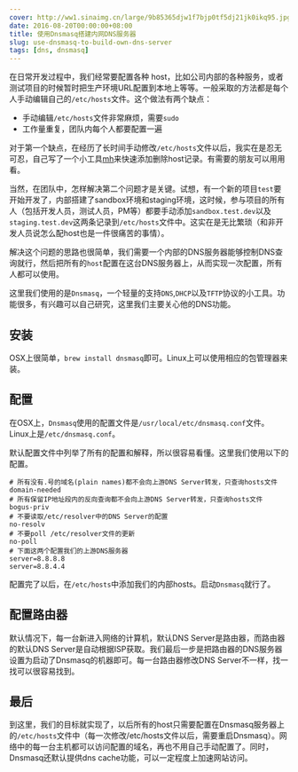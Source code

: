 ```yaml
---
cover: http://ww1.sinaimg.cn/large/9b85365djw1f7bjp0tf5dj21jk0ikq95.jpg
date: 2016-08-20T00:00:00+08:00
title: 使用Dnsmasq搭建内网DNS服务器
slug: use-dnsmasq-to-build-own-dns-server
tags: [dns, dnsmasq]
---
```

在日常开发过程中，我们经常要配置各种
host，比如公司内部的各种服务，或者测试项目的时候暂时把生产环境URL配置到本地上等等。一般采取的方法都是每个人手动编辑自己的`/etc/hosts`文件。这个做法有两个缺点：

- 手动编辑`/etc/hosts`文件非常麻烦，需要`sudo`
- 工作量重复，团队内每个人都要配置一遍

<!--more-->

对于第一个缺点，在经历了长时间手动修改`/etc/hosts`文件以后，我实在是忍无可忍，自己写了一个小工具[mh](https://github.com/fate-lovely/mh)来快速添加删除host记录。有需要的朋友可以用用看。

当然，在团队中，怎样解决第二个问题才是关键。试想，有一个新的项目`test`要开始开发了，内部搭建了sandbox环境和staging环境，这时候，参与项目的所有人（包括开发人员，测试人员，PM等）都要手动添加`sandbox.test.dev`以及`staging.test.dev`这两条记录到`/etc/hosts`文件中。这实在是无比繁琐（和非开发人员说怎么配host也是一件很痛苦的事情）。

解决这个问题的思路也很简单，我们需要一个内部的DNS服务器能够控制DNS查询就行，然后把所有的`host`配置在这台DNS服务器上，从而实现一次配置，所有人都可以使用。

这里我们使用的是`Dnsmasq`，一个轻量的支持`DNS`,`DHCP`以及`TFTP`协议的小工具。功能很多，有兴趣可以自己研究，这里我们主要关心他的DNS功能。

## 安装

OSX上很简单，`brew install dnsmasq`即可。Linux上可以使用相应的包管理器来装。

## 配置

在OSX上，`Dnsmasq`使用的配置文件是`/usr/local/etc/dnsmasq.conf`文件。Linux上是`/etc/dnsmasq.conf`。

默认配置文件中列举了所有的配置和解释，所以很容易看懂。这里我们使用以下的配置。

```text
# 所有没有.号的域名(plain names)都不会向上游DNS Server转发，只查询hosts文件
domain-needed
# 所有保留IP地址段内的反向查询都不会向上游DNS Server转发，只查询hosts文件
bogus-priv
# 不要读取/etc/resolver中的DNS Server的配置
no-resolv
# 不要poll /etc/resolver文件的更新
no-poll
# 下面这两个配置我们的上游DNS服务器
server=8.8.8.8
server=8.8.4.4
```

配置完了以后，在`/etc/hosts`中添加我们的内部hosts。启动`Dnsmasq`就行了。

## 配置路由器

默认情况下，每一台新进入网络的计算机，默认DNS Server是路由器，而路由器的默认DNS Server是自动根据ISP获取。我们最后一步是把路由器的DNS服务器设置为启动了Dnsmasq的机器即可。每一台路由器修改DNS Server不一样，找一找可以很容易找到。

## 最后

到这里，我们的目标就实现了，以后所有的host只需要配置在Dnsmasq服务器上的`/etc/hosts`文件中（每一次修改/etc/hosts文件以后，需要重启Dnsmasq）。网络中的每一台主机都可以访问配置的域名，再也不用自己手动配置了。同时，Dnsmasq还默认提供dns cache功能，可以一定程度上加速网站访问。
